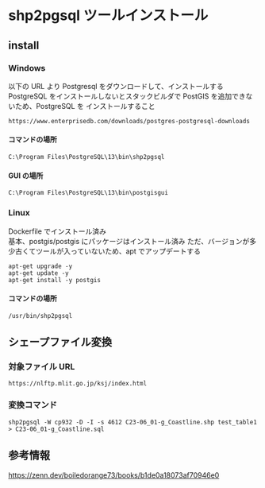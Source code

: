 # shp2pgsql ツールインストール

## install

### Windows

以下の URL より Postgresql をダウンロードして、インストールする
PostgreSQL をインストールしないとスタックビルダで PostGIS を追加できないため、PostgreSQL を
インストールすること

```
https://www.enterprisedb.com/downloads/postgres-postgresql-downloads
```

#### コマンドの場所

```
C:\Program Files\PostgreSQL\13\bin\shp2pgsql
```

#### GUI の場所

```
C:\Program Files\PostgreSQL\13\bin\postgisgui
```

### Linux

Dockerfile でインストール済み  
基本、postgis/postgis にパッケージはインストール済み
ただ、バージョンが多少古くてツールが入っていないため、apt でアップデートする

```
apt-get upgrade -y
apt-get update -y
apt-get install -y postgis
```

#### コマンドの場所

```
/usr/bin/shp2pgsql
```

## シェープファイル変換

### 対象ファイル URL

```
https://nlftp.mlit.go.jp/ksj/index.html
```

### 変換コマンド

```
shp2pgsql -W cp932 -D -I -s 4612 C23-06_01-g_Coastline.shp test_table1 > C23-06_01-g_Coastline.sql
```

## 参考情報

https://zenn.dev/boiledorange73/books/b1de0a18073af70946e0
